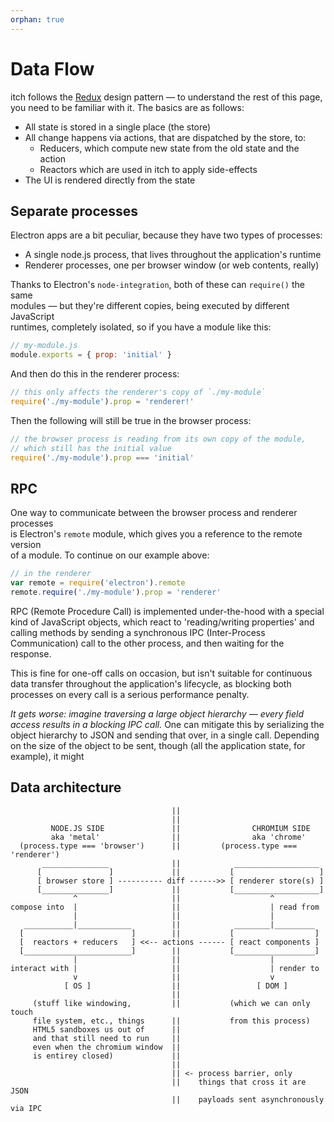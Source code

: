 ```yaml
---
orphan: true
---
```

# Data Flow

itch follows the [Redux](http://redux.js.org/index.html) design pattern — to understand the rest of this page,  
you need to be familiar with it. The basics are as follows:

* All state is stored in a single place \(the store\)
* All change happens via actions, that are dispatched by the store, to:
  * Reducers, which compute new state from the old state and the action
  * Reactors which are used in itch to apply side-effects
* The UI is rendered directly from the state

## Separate processes

Electron apps are a bit peculiar, because they have two types of processes:

* A single node.js process, that lives throughout the application's runtime
* Renderer processes, one per browser window \(or web contents, really\)

Thanks to Electron's `node-integration`, both of these can `require()` the same  
modules — but they're different copies, being executed by different JavaScript  
runtimes, completely isolated, so if you have a module like this:

```JavaScript
// my-module.js
module.exports = { prop: 'initial' }
```

And then do this in the renderer process:

```JavaScript
// this only affects the renderer's copy of `./my-module`
require('./my-module').prop = 'renderer!'
```

Then the following will still be true in the browser process:

```JavaScript
// the browser process is reading from its own copy of the module,
// which still has the initial value
require('./my-module').prop === 'initial'
```

## RPC

One way to communicate between the browser process and renderer processes  
is Electron's `remote` module, which gives you a reference to the remote version  
of a module. To continue on our example above:

```JavaScript
// in the renderer
var remote = require('electron').remote
remote.require('./my-module').prop = 'renderer'
```

RPC \(Remote Procedure Call\) is implemented under-the-hood with a special kind of JavaScript objects, which react to 'reading/writing properties' and calling methods by sending a synchronous IPC \(Inter-Process Communication\) call to the other process, and then waiting for the response.

This is fine for one-off calls on occasion, but isn't suitable for continuous data transfer throughout the application's lifecycle, as blocking both processes on every call is a serious performance penalty.

_It gets worse: imagine traversing a large object hierarchy — every field access results in a blocking IPC call._ One can mitigate this by serializing the object hierarchy to JSON and sending that over, in a single call. Depending on the size of the object to be sent, though \(all the application state, for example\), it might

## Data architecture

```
                                    ||
                                    ||
         NODE.JS SIDE               ||                CHROMIUM SIDE
         aka 'metal'                ||                aka 'chrome'
  (process.type === 'browser')      ||         (process.type === 'renderer')
       _______________              ||            ___________________
      [               ]             ||           [                   ]
      [ browser store ] ---------- diff ------>> [ renderer store(s) ]
      [_______________]             ||           [___________________]
              ^                     ||                    ^
compose into  |                     ||                    | read from
              |                     ||                    |           
   ___________|____________         ||            ________|_________
  [                        ]        ||           [                  ]
  [  reactors + reducers   ] <<-- actions ------ [ react components ]
  [________________________]        ||           [__________________]
              |                     ||                    |
interact with |                     ||                    | render to
              v                     ||                    v
            [ OS ]                  ||                 [ DOM ]
                                    ||               
     (stuff like windowing,         ||           (which we can only touch
     file system, etc., things      ||           from this process)
     HTML5 sandboxes us out of      ||
     and that still need to run     ||
     even when the chromium window  ||
     is entirey closed)             ||
                                    ||
                                    || <- process barrier, only
                                    ||    things that cross it are JSON
                                    ||    payloads sent asynchronously via IPC
```
